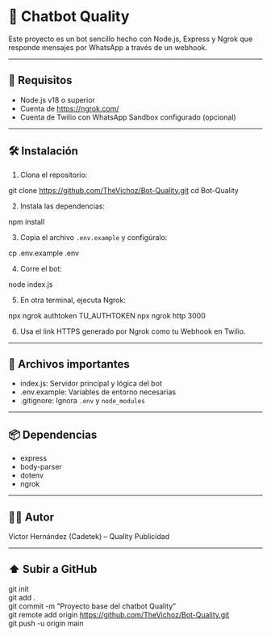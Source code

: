 # 🤖 Chatbot Quality

Este proyecto es un bot sencillo hecho con Node.js, Express y Ngrok que responde mensajes por WhatsApp a través de un webhook.

---

## 🚀 Requisitos

- Node.js v18 o superior
- Cuenta de https://ngrok.com/
- Cuenta de Twilio con WhatsApp Sandbox configurado (opcional)

---

## 🛠 Instalación

1. Clona el repositorio:

git clone https://github.com/TheVichoz/Bot-Quality.git
cd Bot-Quality

2. Instala las dependencias:

npm install

3. Copia el archivo `.env.example` y configúralo:

cp .env.example .env

4. Corre el bot:

node index.js

5. En otra terminal, ejecuta Ngrok:

npx ngrok authtoken TU_AUTHTOKEN
npx ngrok http 3000

6. Usa el link HTTPS generado por Ngrok como tu Webhook en Twilio.

---

## 📂 Archivos importantes

- index.js: Servidor principal y lógica del bot  
- .env.example: Variables de entorno necesarias  
- .gitignore: Ignora `.env` y `node_modules`

---

## 📦 Dependencias

- express  
- body-parser  
- dotenv  
- ngrok

---

## 👨‍💻 Autor

Victor Hernández (Cadetek) – Quality Publicidad

---

## ⬆️ Subir a GitHub

git init  
git add .  
git commit -m "Proyecto base del chatbot Quality"  
git remote add origin https://github.com/TheVichoz/Bot-Quality.git  
git push -u origin main
